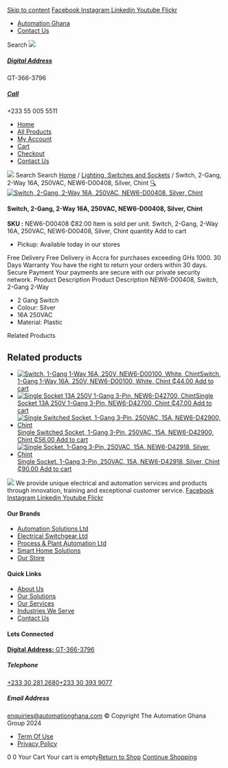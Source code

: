 [Skip to content](https://store.automationghana.com/product/switch-new6-d00408-chint/#content)
[ Facebook ](https://www.facebook.com/automationgh/) [ Instagram ](https://www.instagram.com/automationgh/) [ Linkedin ](https://www.linkedin.com/company/the-automation-ghana-limited/) [ Youtube ](https://www.youtube.com/channel/UCurrRDUSm5oIW39VXjn1u0w) [ Flickr ](https://www.flickr.com/photos/181794037@N07/)
  * [ Automation Ghana ](https://automationghana.com)
  * [ Contact Us ](https://store.automationghana.com/contact/)


Search
[ ![](https://store.automationghana.com/wp-content/uploads/2024/04/Website-TAGG-Logo-BLUE.png) ](https://store.automationghana.com/)
[ ](https://maps.app.goo.gl/m4xeaagWCNbLk4jM6)
#####  [ Digital Address ](https://maps.app.goo.gl/m4xeaagWCNbLk4jM6)
GT-366-3796 
[ ](tel:+233550055511)
#####  [ Call ](tel:+233550055511)
+233 55 005 5511 
  * [Home](https://store.automationghana.com/)
  * [All Products](https://store.automationghana.com/shop/)
  * [My Account](https://store.automationghana.com/my-account/)
  * [Cart](https://store.automationghana.com/cart/)
  * [Checkout](https://store.automationghana.com/checkout/)
  * [Contact Us](https://store.automationghana.com/contact/)


[![](https://store.automationghana.com/wp-content/uploads/2024/04/AutomationGhana_logo_white.png)](https://store.automationghana.com)
Search
Search
[Home](https://store.automationghana.com) / [Lighting, Switches and Sockets](https://store.automationghana.com/product-category/lighting-switches-and-sockets/) / Switch, 2-Gang, 2-Way 16A, 250VAC, NEW6-D00408, Silver, Chint
[🔍](https://store.automationghana.com/product/switch-new6-d00408-chint/)
[![Switch, 2-Gang, 2-Way 16A, 250VAC, NEW6-D00408, Silver, Chint](https://store.automationghana.com/wp-content/uploads/2020/04/ONLINE-STORE-SWITCH-10.jpg)](https://store.automationghana.com/wp-content/uploads/2020/04/ONLINE-STORE-SWITCH-10.jpg)
####  Switch, 2-Gang, 2-Way 16A, 250VAC, NEW6-D00408, Silver, Chint 
**SKU :** NEW6-D00408 
₵82.00
Item is sold per unit.
Switch, 2-Gang, 2-Way 16A, 250VAC, NEW6-D00408, Silver, Chint quantity
Add to cart
  * Pickup: Available today in our stores


Free Delivery 
Free Delivery in Accra for purchases exceeding GHs 1000. 
30 Days Warranty 
You have the right to return your orders within 30 days. 
Secure Payment 
Your payments are secure with our private security network. 
Product Description
Product Description
NEW6-D00408, Switch, 2-Gang 2-Way 
  * 2 Gang Switch
  * Colour: Silver
  * 16A 250VAC
  * Material: Plastic


Related Products 
## Related products
  * [![Switch, 1-Gang 1-Way 16A, 250V, NEW6-D00100, White, Chint](https://store.automationghana.com/wp-content/uploads/2020/04/1-gang-white-300x300.jpg)Switch, 1-Gang 1-Way 16A, 250V, NEW6-D00100, White, Chint ₵44.00 ](https://store.automationghana.com/product/switch-new6-d00100-chint/)
[Add to cart](https://store.automationghana.com/product/switch-new6-d00408-chint/?add-to-cart=1541)
  * [![Single Socket 13A 250V 1-Gang 3-Pin, NEW6-D42700, Chint](https://store.automationghana.com/wp-content/uploads/2020/04/ONLINE-STORE-SOCKET-7-300x300.jpg)Single Socket 13A 250V 1-Gang 3-Pin, NEW6-D42700, Chint ₵47.00 ](https://store.automationghana.com/product/single-socket-new6-d42700-chint/)
[Add to cart](https://store.automationghana.com/product/switch-new6-d00408-chint/?add-to-cart=1527)
  * [![Single Switched Socket, 1-Gang 3-Pin, 250VAC, 15A, NEW6-D42900, Chint](https://store.automationghana.com/wp-content/uploads/2020/04/NEW6-D42900-300x300.jpg)Single Switched Socket, 1-Gang 3-Pin, 250VAC, 15A, NEW6-D42900, Chint ₵56.00 ](https://store.automationghana.com/product/single-socket-new6-d42900-chint/)
[Add to cart](https://store.automationghana.com/product/switch-new6-d00408-chint/?add-to-cart=1532)
  * [![Single Socket, 1-Gang 3-Pin, 250VAC, 15A, NEW6-D42918, Silver, Chint](https://store.automationghana.com/wp-content/uploads/2020/04/NEW6-D42900-300x300.jpg)Single Socket, 1-Gang 3-Pin, 250VAC, 15A, NEW6-D42918, Silver, Chint ₵90.00 ](https://store.automationghana.com/product/single-socket-new6-d42918-chint/)
[Add to cart](https://store.automationghana.com/product/switch-new6-d00408-chint/?add-to-cart=1525)


![](https://store.automationghana.com/wp-content/uploads/2024/04/AutomationGhana_logo_white.png)
We provide unique electrical and automation services and products through innovation, training and exceptional customer service.
[ Facebook ](https://www.facebook.com/automationgh/) [ Instagram ](https://www.instagram.com/automationgh/) [ Linkedin ](https://www.linkedin.com/company/the-automation-ghana-limited/) [ Youtube ](https://www.youtube.com/channel/UCurrRDUSm5oIW39VXjn1u0w) [ Flickr ](https://www.flickr.com/photos/181794037@N07/)
#### Our Brands
  * [ Automation Solutions Ltd ](https://store.automationghana.com/product/switch-new6-d00408-chint/)
  * [ Electrical Switchgear Ltd ](https://store.automationghana.com/product/switch-new6-d00408-chint/)
  * [ Process & Plant Automation Ltd ](https://store.automationghana.com/product/switch-new6-d00408-chint/)
  * [ Smart Home Solutions ](https://store.automationghana.com/product/switch-new6-d00408-chint/)
  * [ Our Store ](https://store.automationghana.com/product/switch-new6-d00408-chint/)


#### Quick Links
  * [ About Us ](https://store.automationghana.com/product/switch-new6-d00408-chint/)
  * [ Our Solutions ](https://store.automationghana.com/product/switch-new6-d00408-chint/)
  * [ Our Services ](https://store.automationghana.com/product/switch-new6-d00408-chint/)
  * [ Industries We Serve ](https://store.automationghana.com/product/switch-new6-d00408-chint/)
  * [ Contact Us ](https://store.automationghana.com/product/switch-new6-d00408-chint/)


#### Lets Connected
[**Digital Address:** GT-366-3796](https://maps.app.goo.gl/m4xeaagWCNbLk4jM6)
#####  Telephone 
[ +233 30 281 2680](tel:+233302812680)[+233 30 393 9077](https://store.automationghana.com/product/switch-new6-d00408-chint/+233303939077)
#####  Email Address 
enquiries@automationghana.com 
© Copyright The Automation Ghana Group 2024
  * [ Term Of Use ](https://store.automationghana.com/product/switch-new6-d00408-chint/)
  * [ Privacy Policy ](https://store.automationghana.com/product/switch-new6-d00408-chint/)


0
0
Your Cart
Your cart is empty[Return to Shop](https://store.automationghana.com/shop/)
[Continue Shopping](https://store.automationghana.com/product/switch-new6-d00408-chint/)
